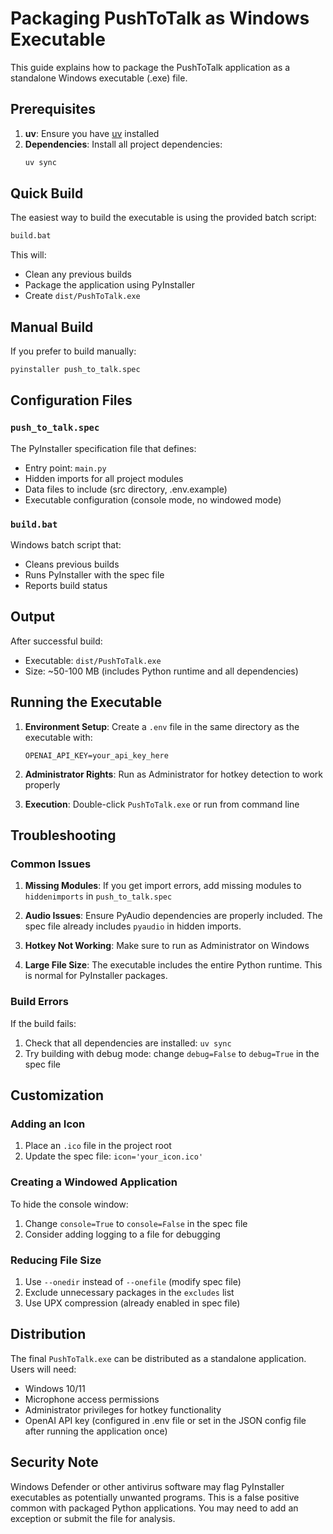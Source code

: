 # Packaging PushToTalk as Windows Executable

This guide explains how to package the PushToTalk application as a standalone Windows executable (.exe) file.

## Prerequisites

1. **uv**: Ensure you have [uv](https://docs.astral.sh/uv/) installed
2. **Dependencies**: Install all project dependencies:
   ```bash
   uv sync
   ```

## Quick Build

The easiest way to build the executable is using the provided batch script:

```bash
build.bat
```

This will:
- Clean any previous builds
- Package the application using PyInstaller
- Create `dist/PushToTalk.exe`

## Manual Build

If you prefer to build manually:

```bash
pyinstaller push_to_talk.spec
```

## Configuration Files

### `push_to_talk.spec`
The PyInstaller specification file that defines:
- Entry point: `main.py`
- Hidden imports for all project modules
- Data files to include (src directory, .env.example)
- Executable configuration (console mode, no windowed mode)

### `build.bat`
Windows batch script that:
- Cleans previous builds
- Runs PyInstaller with the spec file
- Reports build status

## Output

After successful build:
- Executable: `dist/PushToTalk.exe`
- Size: ~50-100 MB (includes Python runtime and all dependencies)

## Running the Executable

1. **Environment Setup**: Create a `.env` file in the same directory as the executable with:
   ```
   OPENAI_API_KEY=your_api_key_here
   ```

2. **Administrator Rights**: Run as Administrator for hotkey detection to work properly

3. **Execution**: Double-click `PushToTalk.exe` or run from command line

## Troubleshooting

### Common Issues

1. **Missing Modules**: If you get import errors, add missing modules to `hiddenimports` in `push_to_talk.spec`

2. **Audio Issues**: Ensure PyAudio dependencies are properly included. The spec file already includes `pyaudio` in hidden imports.

3. **Hotkey Not Working**: Make sure to run as Administrator on Windows

4. **Large File Size**: The executable includes the entire Python runtime. This is normal for PyInstaller packages.

### Build Errors

If the build fails:
1. Check that all dependencies are installed: `uv sync`
2. Try building with debug mode: change `debug=False` to `debug=True` in the spec file

## Customization

### Adding an Icon
1. Place an `.ico` file in the project root
2. Update the spec file: `icon='your_icon.ico'`

### Creating a Windowed Application
To hide the console window:
1. Change `console=True` to `console=False` in the spec file
2. Consider adding logging to a file for debugging

### Reducing File Size
1. Use `--onedir` instead of `--onefile` (modify spec file)
2. Exclude unnecessary packages in the `excludes` list
3. Use UPX compression (already enabled in spec file)

## Distribution

The final `PushToTalk.exe` can be distributed as a standalone application. Users will need:
- Windows 10/11
- Microphone access permissions
- Administrator privileges for hotkey functionality
- OpenAI API key (configured in .env file or set in the JSON config file after running the application once)

## Security Note

Windows Defender or other antivirus software may flag PyInstaller executables as potentially unwanted programs. This is a false positive common with packaged Python applications. You may need to add an exception or submit the file for analysis.
